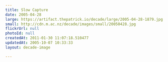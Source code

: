 ```yaml
---
title: Slow Capture
date: 2005-04-28
large: https://artifact.thepatrick.io/decade/large/2005-04-28-1879.jpg
small: http://cdn.m.ac.nz/decade/images/small/20050428.jpg
flickrUrl: null
photoId: null
createdAt: 2011-01-30 11:07:18.510477
updatedAt: 2005-10-07 10:33:33
layout: decade-image

---
```


